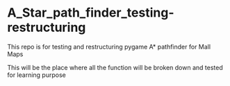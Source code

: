 # A_Star_path_finder_testing-restructuring
This repo is for testing and restructuring pygame A* pathfinder for Mall Maps

This will be the place where all the function will be broken down and tested for learning purpose
